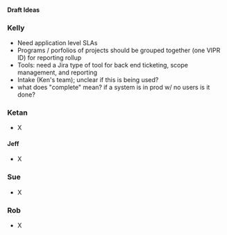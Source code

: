 #### Draft Ideas

### Kelly
- Need application level SLAs
- Programs / porfolios of projects should be grouped together (one VIPR ID) for reporting rollup
- Tools: need a Jira type of tool for back end ticketing, scope management, and reporting
- Intake (Ken's team); unclear if this is being used?
- what does "complete" mean? if a system is in prod w/ no users is it done?


### Ketan
- X



#### Jeff
- X


### Sue
- X



### Rob
- X
